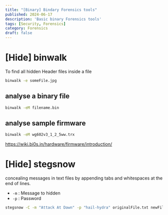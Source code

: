 ```yaml
---
title: "[Binary] Bindary Forensics tools"
published: 2024-06-17
description: 'Basic binary Forensics tools'
tags: [Security, Forensics]
category: Forensics
draft: false
---
```


# [Hide] binwalk
To find all hidden Header files inside a file

```bash
binwalk -e someFile.jpg
```

## analyse a binary file
```bash
binwalk -eM filename.bin
```

## analyse sample firmware
```bash
binwalk -eM wg602v3_1_2_5ww.trx
```

https://wiki.bi0s.in/hardware/firmware/introduction/  

# [Hide] stegsnow
concealing messages in text files by appending tabs and whitespaces at the end of lines.

- `-m` : Message to hidden
- `-p` : Password

```bash
stegsnow -C -m "Attack At Dawn" -p "hail-hydra" originalFile.txt newFile.txt
```